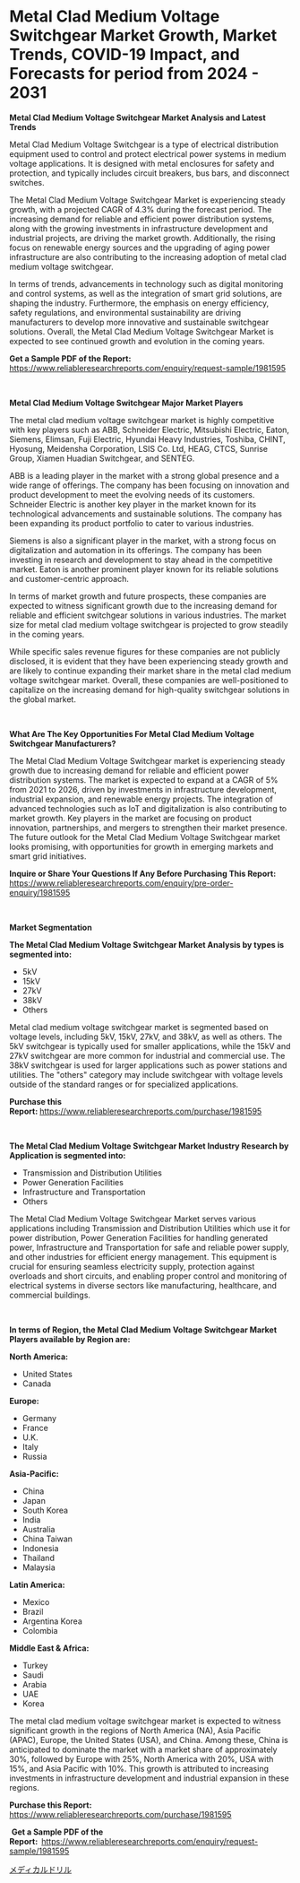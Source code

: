 <p><h1>Metal Clad Medium Voltage Switchgear Market Growth, Market Trends, COVID-19 Impact, and Forecasts for period from 2024 - 2031</h1></p><p><strong>Metal Clad Medium Voltage Switchgear Market Analysis and Latest Trends</strong></p>
<p><p>Metal Clad Medium Voltage Switchgear is a type of electrical distribution equipment used to control and protect electrical power systems in medium voltage applications. It is designed with metal enclosures for safety and protection, and typically includes circuit breakers, bus bars, and disconnect switches.</p><p>The Metal Clad Medium Voltage Switchgear Market is experiencing steady growth, with a projected CAGR of 4.3% during the forecast period. The increasing demand for reliable and efficient power distribution systems, along with the growing investments in infrastructure development and industrial projects, are driving the market growth. Additionally, the rising focus on renewable energy sources and the upgrading of aging power infrastructure are also contributing to the increasing adoption of metal clad medium voltage switchgear.</p><p>In terms of trends, advancements in technology such as digital monitoring and control systems, as well as the integration of smart grid solutions, are shaping the industry. Furthermore, the emphasis on energy efficiency, safety regulations, and environmental sustainability are driving manufacturers to develop more innovative and sustainable switchgear solutions. Overall, the Metal Clad Medium Voltage Switchgear Market is expected to see continued growth and evolution in the coming years.</p></p>
<p><strong>Get a Sample PDF of the Report:&nbsp;</strong> <a href="https://www.reliableresearchreports.com/enquiry/request-sample/1981595">https://www.reliableresearchreports.com/enquiry/request-sample/1981595</a></p>
<p>&nbsp;</p>
<p><strong>Metal Clad Medium Voltage Switchgear Major Market Players</strong></p>
<p><p>The metal clad medium voltage switchgear market is highly competitive with key players such as ABB, Schneider Electric, Mitsubishi Electric, Eaton, Siemens, Elimsan, Fuji Electric, Hyundai Heavy Industries, Toshiba, CHINT, Hyosung, Meidensha Corporation, LSIS Co. Ltd, HEAG, CTCS, Sunrise Group, Xiamen Huadian Switchgear, and SENTEG.</p><p>ABB is a leading player in the market with a strong global presence and a wide range of offerings. The company has been focusing on innovation and product development to meet the evolving needs of its customers. Schneider Electric is another key player in the market known for its technological advancements and sustainable solutions. The company has been expanding its product portfolio to cater to various industries.</p><p>Siemens is also a significant player in the market, with a strong focus on digitalization and automation in its offerings. The company has been investing in research and development to stay ahead in the competitive market. Eaton is another prominent player known for its reliable solutions and customer-centric approach.</p><p>In terms of market growth and future prospects, these companies are expected to witness significant growth due to the increasing demand for reliable and efficient switchgear solutions in various industries. The market size for metal clad medium voltage switchgear is projected to grow steadily in the coming years.</p><p>While specific sales revenue figures for these companies are not publicly disclosed, it is evident that they have been experiencing steady growth and are likely to continue expanding their market share in the metal clad medium voltage switchgear market. Overall, these companies are well-positioned to capitalize on the increasing demand for high-quality switchgear solutions in the global market.</p></p>
<p>&nbsp;</p>
<p><strong>What Are The Key Opportunities For Metal Clad Medium Voltage Switchgear Manufacturers?</strong></p>
<p><p>The Metal Clad Medium Voltage Switchgear market is experiencing steady growth due to increasing demand for reliable and efficient power distribution systems. The market is expected to expand at a CAGR of 5% from 2021 to 2026, driven by investments in infrastructure development, industrial expansion, and renewable energy projects. The integration of advanced technologies such as IoT and digitalization is also contributing to market growth. Key players in the market are focusing on product innovation, partnerships, and mergers to strengthen their market presence. The future outlook for the Metal Clad Medium Voltage Switchgear market looks promising, with opportunities for growth in emerging markets and smart grid initiatives.</p></p>
<p><strong>Inquire or Share Your Questions If Any Before Purchasing This Report:</strong> <a href="https://www.reliableresearchreports.com/enquiry/pre-order-enquiry/1981595">https://www.reliableresearchreports.com/enquiry/pre-order-enquiry/1981595</a></p>
<p>&nbsp;</p>
<p><strong>Market Segmentation</strong></p>
<p><strong>The Metal Clad Medium Voltage Switchgear Market Analysis by types is segmented into:</strong></p>
<p><ul><li>5kV</li><li>15kV</li><li>27kV</li><li>38kV</li><li>Others</li></ul></p>
<p><p>Metal clad medium voltage switchgear market is segmented based on voltage levels, including 5kV, 15kV, 27kV, and 38kV, as well as others. The 5kV switchgear is typically used for smaller applications, while the 15kV and 27kV switchgear are more common for industrial and commercial use. The 38kV switchgear is used for larger applications such as power stations and utilities. The "others" category may include switchgear with voltage levels outside of the standard ranges or for specialized applications.</p></p>
<p><strong>Purchase this Report:&nbsp;</strong><a href="https://www.reliableresearchreports.com/purchase/1981595">https://www.reliableresearchreports.com/purchase/1981595</a></p>
<p>&nbsp;</p>
<p><strong>The Metal Clad Medium Voltage Switchgear Market Industry Research by Application is segmented into:</strong></p>
<p><ul><li>Transmission and Distribution Utilities</li><li>Power Generation Facilities</li><li>Infrastructure and Transportation</li><li>Others</li></ul></p>
<p><p>The Metal Clad Medium Voltage Switchgear Market serves various applications including Transmission and Distribution Utilities which use it for power distribution, Power Generation Facilities for handling generated power, Infrastructure and Transportation for safe and reliable power supply, and other industries for efficient energy management. This equipment is crucial for ensuring seamless electricity supply, protection against overloads and short circuits, and enabling proper control and monitoring of electrical systems in diverse sectors like manufacturing, healthcare, and commercial buildings.</p></p>
<p>&nbsp;</p>
<p><strong>In terms of Region, the Metal Clad Medium Voltage Switchgear Market Players available by Region are:</strong></p>
<p>
    <p> <strong> North America: </strong>
        <ul>
            <li>United States</li>
            <li>Canada</li>
        </ul>
        </p> 
    <p> <strong> Europe: </strong>
        <ul>
            <li>Germany</li>
            <li>France</li>
            <li>U.K.</li>
            <li>Italy</li>
            <li>Russia</li>
        </ul>
        </p> 
    <p> <strong> Asia-Pacific: </strong>
        <ul>
            <li>China</li>
            <li>Japan</li>
            <li>South Korea</li>
            <li>India</li>
            <li>Australia</li>
            <li>China Taiwan</li>
            <li>Indonesia</li>
            <li>Thailand</li>
            <li>Malaysia</li>
        </ul>
        </p> 
    <p> <strong> Latin America: </strong>
        <ul>
            <li>Mexico</li>
            <li>Brazil</li>
            <li>Argentina Korea</li>
            <li>Colombia</li>
        </ul>
        </p> 
    <p> <strong> Middle East & Africa: </strong>
        <ul>
            <li>Turkey</li>
            <li>Saudi</li>
            <li>Arabia</li>
            <li>UAE</li>
            <li>Korea</li>
        </ul>
    </p>
    </p>
<p><p>The metal clad medium voltage switchgear market is expected to witness significant growth in the regions of North America (NA), Asia Pacific (APAC), Europe, the United States (USA), and China. Among these, China is anticipated to dominate the market with a market share of approximately 30%, followed by Europe with 25%, North America with 20%, USA with 15%, and Asia Pacific with 10%. This growth is attributed to increasing investments in infrastructure development and industrial expansion in these regions.</p></p>
<p><strong>Purchase this Report: </strong><a href="https://www.reliableresearchreports.com/purchase/1981595">https://www.reliableresearchreports.com/purchase/1981595</a></p>
<p>&nbsp;<strong>Get a Sample PDF of the Report:&nbsp;&nbsp;</strong><a href="https://www.reliableresearchreports.com/enquiry/request-sample/1981595">https://www.reliableresearchreports.com/enquiry/request-sample/1981595</a></p>
<p><strong></strong></p>
<p><p><a href="https://medium.com/@maudward1907/%E5%8C%BB%E7%99%82%E3%83%89%E3%83%AA%E3%83%AB%E5%B8%82%E5%A0%B4%E8%AA%BF%E6%9F%BB%E3%83%AC%E3%83%9D%E3%83%BC%E3%83%88-%E3%81%9D%E3%81%AE%E6%AD%B4%E5%8F%B2%E3%81%A82024%E5%B9%B4%E3%81%8B%E3%82%892031%E5%B9%B4%E3%81%BE%E3%81%A7%E3%81%AE%E4%BA%88%E6%B8%AC-1f0845fa7a38">メディカルドリル</a></p></p>